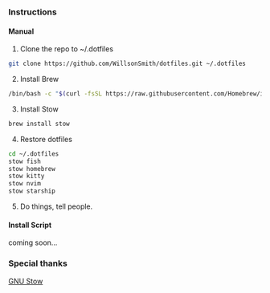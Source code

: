 ### Instructions

#### Manual

1. Clone the repo to ~/.dotfiles

```sh
git clone https://github.com/WillsonSmith/dotfiles.git ~/.dotfiles
```

2. Install Brew

```sh
/bin/bash -c "$(curl -fsSL https://raw.githubusercontent.com/Homebrew/install/HEAD/install.sh)"
```

3. Install Stow

```sh
brew install stow
```

4. Restore dotfiles

```sh
cd ~/.dotfiles
stow fish
stow homebrew
stow kitty
stow nvim
stow starship
```

5. Do things, tell people.

#### Install Script

coming soon...

### Special thanks

[GNU Stow](https://www.gnu.org/software/stow/)
